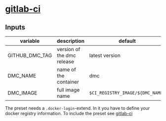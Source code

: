 # [gitlab-ci](pipeline/gitlab-ci.yml)

## Inputs

| variable | description | default |
| --- | --- | --- |
| GITHUB_DMC_TAG | version of the dmc release | latest version |
| DMC_NAME | name of the container | dmc |
| DMC_IMAGE | full image name  | `$CI_REGISTRY_IMAGE/${DMC_NAME}` |

The preset needs a `.docker-login`-extend. In it you have to define your docker registry information.
To include the preset see [gitlab-ci](/examples/pipeline/gitlab-ci.yml)
